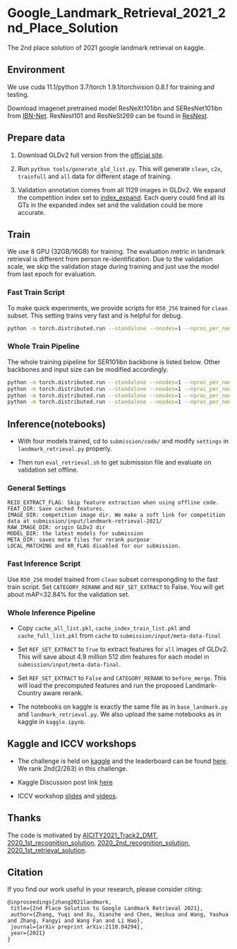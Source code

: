 # Google_Landmark_Retrieval_2021_2nd_Place_Solution
The 2nd place solution of 2021 google landmark retrieval on kaggle. 

## Environment

We use cuda 11.1/python 3.7/torch 1.9.1/torchvision 0.8.1 for training and testing.

Download imagenet pretrained model ResNeXt101ibn and SEResNet101ibn from [IBN-Net](https://github.com/XingangPan/IBN-Net). ResNest101 and ResNeSt269 can be found in [ResNest](https://github.com/zhanghang1989/ResNeSt). 

## Prepare data

1. Download GLDv2 full version from the [official site](https://github.com/cvdfoundation/google-landmark).

2. Run `python tools/generate_gld_list.py`. This will generate `clean`, `c2x`, `trainfull` and `all` data for different stage of training.

3. Validation annotation comes from all 1129 images in GLDv2. We expand the competition index set to [index_expand](https://drive.google.com/file/d/116L3o3twAo18IYfZNoD2vtHp3FfyvKzM/view?usp=sharing). Each query could find all its GTs in the expanded index set and the validation could be more accurate.


## Train

We use 8 GPU (32GB/16GB) for training. The evaluation metric in landmark retrieval is different from person re-identification. Due to the validation scale, we skip the validation stage during training and just use the model from last epoch for evaluation.

### Fast Train Script

To make quick experiments, we provide scripts for `R50_256` trained for `clean` subset. This setting trains very fast and is helpful for debug.
```bash
python -m torch.distributed.run --standalone --nnodes=1 --nproc_per_node=8 --master_port 55555 --max_restarts 0 train.py --config_file configs/GLDv2/R50_256.yml
```

### Whole Train Pipeline

The whole training pipeline for SER101ibn backbone is listed below. Other backbones and input size can be modified accordingly.

```bash
python -m torch.distributed.run --standalone --nnodes=1 --nproc_per_node=8 --master_port 55555 --max_restarts 0 train.py --config_file configs/GLDv2/SER101ibn_384.yml
python -m torch.distributed.run --standalone --nnodes=1 --nproc_per_node=8 --master_port 55555 --max_restarts 0 train.py --config_file configs/GLDv2/SER101ibn_384_finetune.yml
python -m torch.distributed.run --standalone --nnodes=1 --nproc_per_node=8 --master_port 55555 --max_restarts 0 train.py --config_file configs/GLDv2/SER101ibn_512_finetune.yml
python -m torch.distributed.run --standalone --nnodes=1 --nproc_per_node=8 --master_port 55555 --max_restarts 0 train.py --config_file configs/GLDv2/SER101ibn_512_all.yml
```

## Inference(notebooks)

* With four models trained, cd to `submission/code/` and modify `settings` in `landmark_retrieval.py` properly.

* Then run `eval_retrieval.sh` to get submission file and evaluate on validation set offline.


### General Settings
```
REID_EXTRACT_FLAG: Skip feature extraction when using offline code.
FEAT_DIR: Save cached features.
IMAGE_DIR: competition image dir. We make a soft link for competition data at submission/input/landmark-retrieval-2021/
RAW_IMAGE_DIR: origin GLDv2 dir
MODEL_DIR: the latest models for submission
META_DIR: saves meta files for rerank purpose
LOCAL_MATCHING and KR_FLAG disabled for our submission.
```

### Fast Inference Script

Use `R50_256` model trained from `clean` subset correspongding to the fast train script. Set `CATEGORY_RERANK` and `REF_SET_EXTRACT` to False. You will get about mAP=32.84% for the validation set.


### Whole Inference Pipeline

* Copy `cache_all_list.pkl`, `cache_index_train_list.pkl` and `cache_full_list.pkl` from `cache` to `submission/input/meta-data-final`

* Set `REF_SET_EXTRACT` to `True` to extract features for `all` images of GLDv2. This will save about 4.9 million 512 dim features for each model in `submission/input/meta-data-final`.

* Set `REF_SET_EXTRACT` to `False` and `CATEGORY_RERANK` to `before_merge`. This will load the precomputed features and run the proposed Landmark-Country aware rerank.

* The notebooks on kaggle is exactly the same file as in `base_landmark.py` and `landmark_retrieval.py`. We also upload the same notebooks as in kaggle in `kaggle.ipynb`.


## Kaggle and ICCV workshops

* The challenge is held on [kaggle](https://www.kaggle.com/c/landmark-retrieval-2021) and the leaderboard can be found [here](https://www.kaggle.com/c/landmark-retrieval-2021/leaderboard). We rank 2nd(2/263) in this challenge.

* Kaggle Discussion post link [here](https://www.kaggle.com/c/landmark-retrieval-2021/discussion/277273)

* ICCV workshop [slides](https://github.com/WesleyZhang1991/Google_Landmark_Retrieval_2021_2nd_Place_Solution/blob/master/ILR21_RET_2nd-slides.pdf) and [videos](https://www.youtube.com/watch?v=bkT2Judxf_s).


## Thanks
The code is motivated by [AICITY2021_Track2_DMT](https://github.com/michuanhaohao/AICITY2021_Track2_DMT), [2020_1st_recognition_solution](https://github.com/psinger/kaggle-landmark-recognition-2020-1st-place), [2020_2nd_recognition_solution](https://github.com/bestfitting/instance_level_recognition), [2020_1st_retrieval_solution](https://github.com/seungkee/google_landmark_retrieval_2020_1st_place_solution).


## Citation

If you find our work useful in your research, please consider citing:
```
@inproceedings{zhang2021landmark,
 title={2nd Place Solution to Google Landmark Retrieval 2021},
 author={Zhang, Yuqi and Xu, Xianzhe and Chen, Weihua and Wang, Yaohua and Zhang, Fangyi and Wang Fan and Li Hao},
 journal={arXiv preprint arXiv:2110.04294},
 year={2021}
}
```
